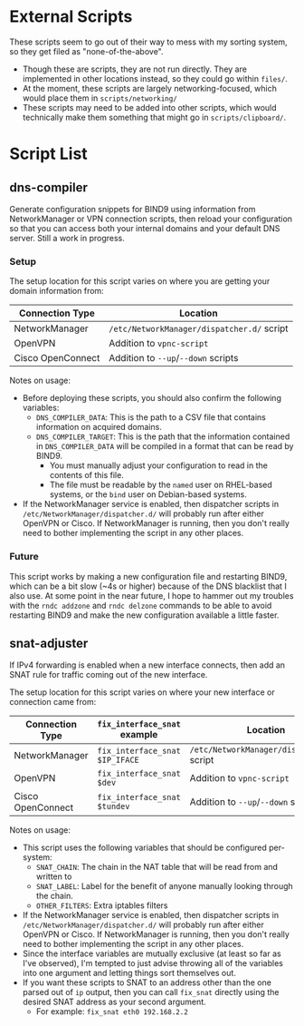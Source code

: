 
# External Scripts

These scripts seem to go out of their way to mess with my sorting system, so they get filed as "none-of-the-above".

* Though these are scripts, they are not run directly. They are implemented in other locations instead, so they could go within `files/`.
* At the moment, these scripts are largely networking-focused, which would place them in `scripts/networking/`
* These scripts may need to be added into other scripts, which would technically make them something that might go in `scripts/clipboard/`.

# Script List

## dns-compiler

Generate configuration snippets for BIND9 using information from NetworkManager or VPN connection scripts, then reload your configuration so that you can access both your internal domains and your default DNS server. Still a work in progress.

### Setup

The setup location for this script varies on where you are getting your domain information from:

| Connection Type   | Location                                   |
|-------------------|--------------------------------------------|
| NetworkManager    | `/etc/NetworkManager/dispatcher.d/` script |
| OpenVPN           | Addition to `vpnc-script`                  |
| Cisco OpenConnect | Addition to `--up`/`--down` scripts        |

Notes on usage:

* Before deploying these scripts, you should also confirm the following variables:
  * `DNS_COMPILER_DATA`: This is the path to a CSV file that contains information on acquired domains.
  * `DNS_COMPILER_TARGET`: This is the path that the information contained in `DNS_COMPILER_DATA` will be compiled in a format that can be read by BIND9.
    * You must manually adjust your configuration to read in the contents of this file.
    * The file must be readable by the `named` user on RHEL-based systems, or the `bind` user on Debian-based systems.
* If the NetworkManager service is enabled, then dispatcher scripts in `/etc/NetworkManager/dispatcher.d/` will probably run after either OpenVPN or Cisco. If NetworkManager is running, then you don't really need to bother implementing the script in any other places.

### Future

This script works by making a new configuration file and restarting BIND9, which can be a bit slow (~4s or higher) because of the DNS blacklist that I also use. At some point in the near future, I hope to hammer out my troubles with the `rndc addzone` and `rndc delzone` commands to be able to avoid restarting BIND9 and make the new configuration available a little faster.

## snat-adjuster

If IPv4 forwarding is enabled when a new interface connects, then add an SNAT rule for traffic coming out of the new interface.

The setup location for this script varies on where your new interface or connection came from:

| Connection Type   | `fix_interface_snat` example   | Location                                   |
|-------------------|--------------------------------|--------------------------------------------|
| NetworkManager    | `fix_interface_snat $IP_IFACE` | `/etc/NetworkManager/dispatcher.d/` script |
| OpenVPN           | `fix_interface_snat $dev`      | Addition to `vpnc-script`                  |
| Cisco OpenConnect | `fix_interface_snat $tundev`   | Addition to `--up`/`--down` scripts        |

Notes on usage:

* This script uses the following variables that should be configured per-system:
  * `SNAT_CHAIN`: The chain in the NAT table that will be read from and written to
  * `SNAT_LABEL`: Label for the benefit of anyone manually looking through the chain.
  * `OTHER_FILTERS`: Extra iptables filters
* If the NetworkManager service is enabled, then dispatcher scripts in `/etc/NetworkManager/dispatcher.d/` will probably run after either OpenVPN or Cisco. If NetworkManager is running, then you don't really need to bother implementing the script in any other places.
* Since the interface variables are mutually exclusive (at least so far as I've observed), I'm tempted to just advise throwing all of the variables into one argument and letting things sort themselves out.
* If you want these scripts to SNAT to an address other than the one parsed out of `ip` output, then you can call `fix_snat` directly using the desired SNAT address as your second argument.
  * For example: `fix_snat eth0 192.168.2.2`
